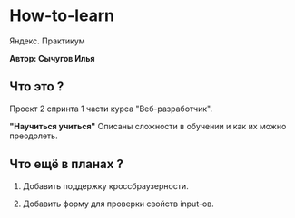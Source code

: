 # How-to-learn
Яндекс. Практикум

**Автор: Сычугов Илья**

## Что это ?
Проект 2 спринта 1 части курса "Веб-разработчик".

**"Научиться учиться"**
Описаны сложности в обучении и как их можно преодолеть.

## Что ещё в планах ?
1. Добавить поддержку кроссбраузерности.

2. Добавить форму для проверки свойств input-ов.